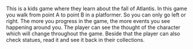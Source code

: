 This is a kids game where they learn about the fall of Atlantis. In this game you walk from point A to point B in a platformer. So you can only go left or right.
The more you progress in the game, the more events you see happening around you. The player can see the thought of the character which will change throughout the game.
Beside that the player can also check statues, read it and see it back in their collections.
